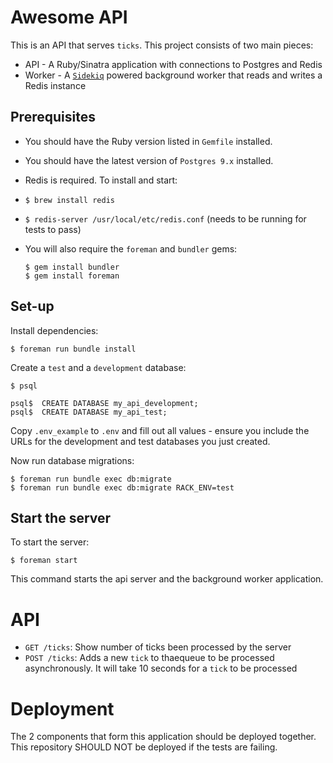# Awesome API

This is an API that serves `ticks`. This project consists of two main pieces:

- API - A Ruby/Sinatra application with connections to Postgres and Redis
- Worker - A [`Sidekiq`](https://github.com/mperham/sidekiq) powered background worker that reads and writes a Redis instance

## Prerequisites

- You should have the Ruby version listed in `Gemfile` installed.
- You should have the latest version of `Postgres 9.x` installed.
- Redis is required. To install and start:

- `$ brew install redis`
- `$ redis-server /usr/local/etc/redis.conf` (needs to be running for tests to pass)

- You will also require the `foreman` and `bundler` gems:

  ```
  $ gem install bundler
  $ gem install foreman
  ```

## Set-up

Install dependencies:

```
$ foreman run bundle install
```

Create a `test` and a `development` database:

```
$ psql

psql$  CREATE DATABASE my_api_development;
psql$  CREATE DATABASE my_api_test;
```

Copy `.env_example` to `.env` and fill out all values - ensure you include the
URLs for the development and test databases you just created.

Now run database migrations:

```
$ foreman run bundle exec db:migrate
$ foreman run bundle exec db:migrate RACK_ENV=test
```

## Start the server

To start the server:

```
$ foreman start
```

This command starts the api server and the background worker application.

# API

- `GET /ticks`: Show number of ticks been processed by the server
- `POST /ticks`: Adds a new `tick` to thaequeue to be processed asynchronously. It will take 10 seconds for a `tick` to be processed


# Deployment

The 2 components that form this application should be deployed together. This repository SHOULD NOT be deployed if the tests are failing.
